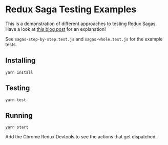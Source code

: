 # Redux Saga Testing Examples

This is a demonstration of different approaches to testing Redux Sagas.
Have a look at [this blog post](https://dev.to/phil/the-best-way-to-test-redux-sagas-4hib) for an explanation!

See `sagas-step-by-step.test.js` and `sagas-whole.test.js` for the example tests.

## Installing

`yarn install`

## Testing

`yarn test`

## Running

`yarn start`

Add the Chrome Redux Devtools to see the actions that get dispatched.